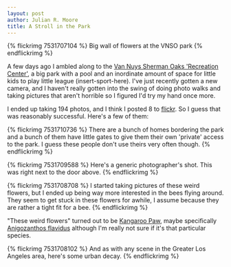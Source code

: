 ```yaml
---
layout: post
author: Julian R. Moore
title: A Stroll in the Park
---
```

{% flickrimg 7531707104 %}
	Big wall of flowers at the VNSO park
{% endflickrimg %}

A few days ago I ambled along to the [Van Nuys Sherman Oaks 'Recreation Center'](http://goo.gl/maps/MS3F), a big park with a pool and an inordinate amount of space for little kids to play little league (insert-sport-here). I've just recently gotten a new camera, and I haven't really gotten into the swing of doing photo walks and taking pictures that aren't horrible so I figured I'd try my hand once more. 

I ended up taking 194 photos, and I think I posted 8 to [flickr](http://www.flickr.com/photos/jreedmoore/). So I guess that was reasonably successful. Here's a few of them:

{% flickrimg 7531710736 %}
	There are a bunch of homes bordering the park and a bunch of them have little gates to give them their own 'private' access to the park. I guess these people don't use theirs very often though.
{% endflickrimg %}

{% flickrimg 7531709588 %}
	Here's a generic photographer's shot. This was right next to the door above.
{% endflickrimg %}

{% flickrimg 7531708708 %}
	I started taking pictures of these weird flowers, but I ended up being way more interested in the bees flying around. They seem to get stuck in these flowers for awhile, I assume because they are rather a tight fit for a bee.
{% endflickrimg %}

"These weird flowers" turned out to be [Kangaroo Paw](http://en.wikipedia.org/wiki/Kangaroo_paw), maybe specifically [Anigozanthos flavidus](http://en.wikipedia.org/wiki/Anigozanthos_flavidus) although I'm really not sure if it's that particular species.

{% flickrimg 7531708102 %}
	And as with any scene in the Greater Los Angeles area, here's some urban decay.
{% endflickrimg %}
